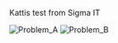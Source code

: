 Kattis test from Sigma IT

![Problem_A](https://preview.ibb.co/d3YijH/Sk_rmavbild_2018_04_22_kl_13_18_28.png)
![Problem_B](https://preview.ibb.co/jKfcdc/Sk_rmavbild_2018_04_22_kl_23_33_32.png)

